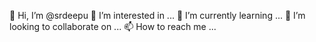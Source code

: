 👋 Hi, I’m @srdeepu
👀 I’m interested in ...
🌱 I’m currently learning ...
💞️ I’m looking to collaborate on ...
📫 How to reach me ...
